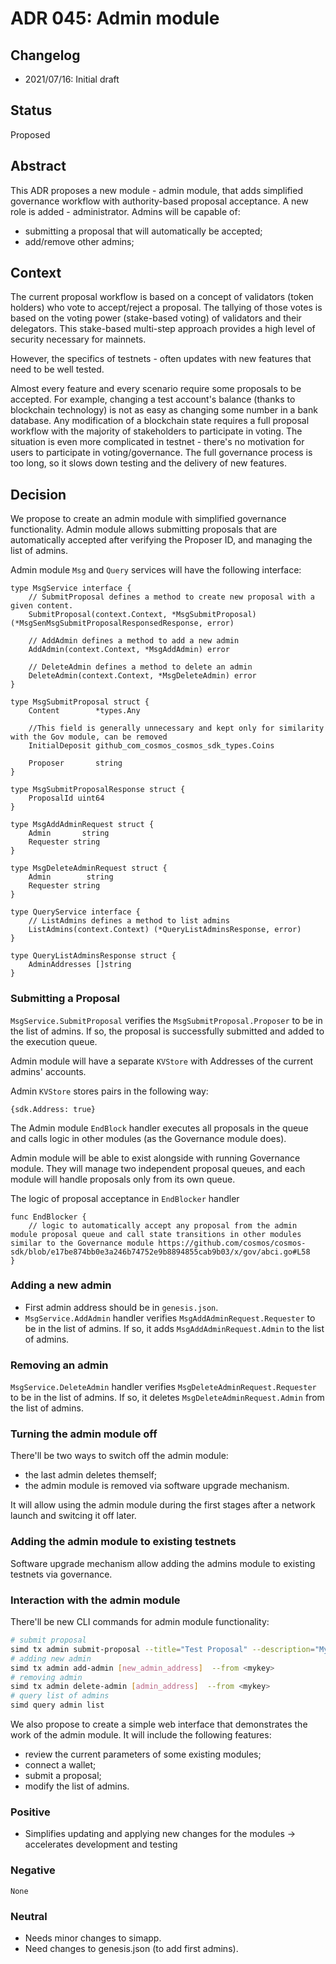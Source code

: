 
# ADR 045: Admin module

## Changelog

- 2021/07/16: Initial draft

## Status

Proposed

## Abstract

This ADR proposes a new module - admin module, that adds simplified governance workflow with authority-based proposal acceptance. A new role is added - administrator. Admins will be capable of:
- submitting a proposal that will automatically be accepted;
- add/remove other admins;

## Context

The current proposal workflow is based on a concept of validators (token holders) who vote to accept/reject a proposal. The tallying of those votes is based on the voting power (stake-based voting) of validators and their delegators. This stake-based multi-step approach provides a high level of security necessary for mainnets.

However, the specifics of testnets - often updates with new features that need to be well tested.

Almost every feature and every scenario require some proposals to be accepted. For example, changing a test account's balance (thanks to blockchain technology) is not as easy as changing some number in a bank database. Any modification of a blockchain state requires a full proposal workflow with the majority of stakeholders to participate in voting. The situation is even more complicated in testnet - there's no motivation for users to participate in voting/governance. The full governance process is too long, so it slows down testing and the delivery of new features.

## Decision

We propose to create an admin module with simplified governance functionality. Admin module allows submitting proposals that are automatically accepted after verifying the Proposer ID, and managing the list of admins.

Admin module `Msg` and `Query` services will have the following interface:
```
type MsgService interface {
    // SubmitProposal defines a method to create new proposal with a given content.
    SubmitProposal(context.Context, *MsgSubmitProposal) (*MsgSenMsgSubmitProposalResponsedResponse, error)

    // AddAdmin defines a method to add a new admin
    AddAdmin(context.Context, *MsgAddAdmin) error

    // DeleteAdmin defines a method to delete an admin
    DeleteAdmin(context.Context, *MsgDeleteAdmin) error
}

type MsgSubmitProposal struct {
    Content        *types.Any

    //This field is generally unnecessary and kept only for similarity with the Gov module, can be removed
    InitialDeposit github_com_cosmos_cosmos_sdk_types.Coins

    Proposer       string
}

type MsgSubmitProposalResponse struct {
    ProposalId uint64
}

type MsgAddAdminRequest struct {
    Admin       string
    Requester string
}

type MsgDeleteAdminRequest struct {
    Admin        string
    Requester string
}

type QueryService interface {
    // ListAdmins defines a method to list admins
    ListAdmins(context.Context) (*QueryListAdminsResponse, error)
}

type QueryListAdminsResponse struct {
    AdminAddresses []string
}
```

### Submitting a Proposal

`MsgService.SubmitProposal` verifies the `MsgSubmitProposal.Proposer` to be in the list of admins. If so, the proposal is successfully submitted and added to the execution queue.

Admin module will have a separate `KVStore` with Addresses of the current admins' accounts.

Admin `KVStore` stores pairs in the following way:
```
{sdk.Address: true}
```

The Admin module `EndBlock` handler executes all proposals in the queue and calls logic in other modules (as the Governance module does).

Admin module will be able to exist alongside with running Governance module. They will manage two independent proposal queues, and each module will handle proposals only from its own queue.

The logic of proposal acceptance in `EndBlocker` handler
```
func EndBlocker {
    // logic to automatically accept any proposal from the admin module proposal queue and call state transitions in other modules similar to the Governance module https://github.com/cosmos/cosmos-sdk/blob/e17be874bb0e3a246b74752e9b8894855cab9b03/x/gov/abci.go#L58
}
```

### Adding a new admin

- First admin address should be in `genesis.json`.
- `MsgService.AddAdmin` handler verifies `MsgAddAdminRequest.Requester` to be in the list of admins. If so, it adds `MsgAddAdminRequest.Admin` to the list of admins.

### Removing an admin

`MsgService.DeleteAdmin` handler verifies `MsgDeleteAdminRequest.Requester` to be in the list of admins. If so, it deletes `MsgDeleteAdminRequest.Admin` from the list of admins.

### Turning the admin module off

There'll be two ways to switch off the admin module:
- the last admin deletes themself;
- the admin module is removed via software upgrade mechanism.
  
It will allow using the admin module during the first stages after a network launch and switcing it off later.

### Adding the admin module to existing testnets

Software upgrade mechanism allow adding the admins module to existing testnets via governance.

### Interaction with the admin module

There'll be new CLI commands for admin module functionality:
```sh
# submit proposal
simd tx admin submit-proposal --title="Test Proposal" --description="My awesome proposal" --type="Text" --deposit="10test" --from <mykey>
# adding new admin
simd tx admin add-admin [new_admin_address]  --from <mykey>
# removing admin
simd tx admin delete-admin [admin_address]  --from <mykey>
# query list of admins
simd query admin list
```

We also propose to create a simple web interface that demonstrates the work of the admin module. It will include the following features:
- review the current parameters of some existing modules;
- connect a wallet;
- submit a proposal;
- modify the list of admins.

### Positive
- Simplifies updating and applying new changes for the modules -> accelerates development and testing

### Negative
`None`

### Neutral
- Needs minor changes to simapp.
- Need changes to genesis.json (to add first admins).
